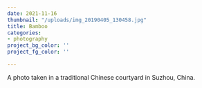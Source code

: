 ```yaml
---
date: 2021-11-16
thumbnail: "/uploads/img_20190405_130458.jpg"
title: Bamboo
categories:
- photography
project_bg_color: ''
project_fg_color: ''

---
```

A photo taken in a traditional Chinese courtyard in Suzhou, China. 